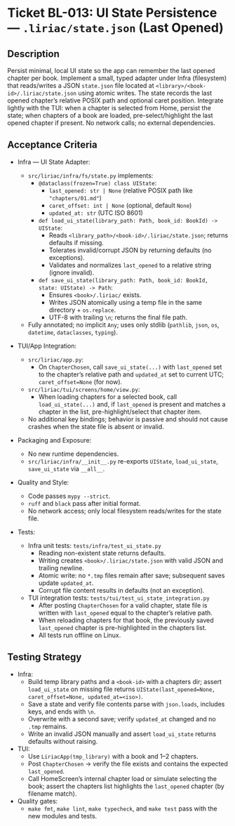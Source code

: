 # Ticket BL-013: UI State Persistence — `.liriac/state.json` (Last Opened)

## Description
Persist minimal, local UI state so the app can remember the last opened chapter per book. Implement a small, typed adapter under Infra (filesystem) that reads/writes a JSON `state.json` file located at `<library>/<book-id>/.liriac/state.json` using atomic writes. The state records the last opened chapter’s relative POSIX path and optional caret position. Integrate lightly with the TUI: when a chapter is selected from Home, persist the state; when chapters of a book are loaded, pre-select/highlight the last opened chapter if present. No network calls; no external dependencies.

## Acceptance Criteria
- Infra — UI State Adapter:
  - `src/liriac/infra/fs/state.py` implements:
    - `@dataclass(frozen=True) class UIState`:
      - `last_opened: str | None` (relative POSIX path like `"chapters/01.md"`)
      - `caret_offset: int | None` (optional, default `None`)
      - `updated_at: str` (UTC ISO 8601)
    - `def load_ui_state(library_path: Path, book_id: BookId) -> UIState`:
      - Reads `<library_path>/<book-id>/.liriac/state.json`; returns defaults if missing.
      - Tolerates invalid/corrupt JSON by returning defaults (no exceptions).
      - Validates and normalizes `last_opened` to a relative string (ignore invalid).
    - `def save_ui_state(library_path: Path, book_id: BookId, state: UIState) -> Path`:
      - Ensures `<book>/.liriac/` exists.
      - Writes JSON atomically using a temp file in the same directory + `os.replace`.
      - UTF-8 with trailing `\n`; returns the final file path.
  - Fully annotated; no implicit `Any`; uses only stdlib (`pathlib`, `json`, `os`, `datetime`, `dataclasses`, `typing`).

- TUI/App Integration:
  - `src/liriac/app.py`:
    - On `ChapterChosen`, call `save_ui_state(...)` with `last_opened` set to the chapter’s relative path and `updated_at` set to current UTC; `caret_offset=None` (for now).
  - `src/liriac/tui/screens/home/view.py`:
    - When loading chapters for a selected book, call `load_ui_state(...)` and, if `last_opened` is present and matches a chapter in the list, pre-highlight/select that chapter item.
  - No additional key bindings; behavior is passive and should not cause crashes when the state file is absent or invalid.

- Packaging and Exposure:
  - No new runtime dependencies.
  - `src/liriac/infra/__init__.py` re-exports `UIState`, `load_ui_state`, `save_ui_state` via `__all__`.

- Quality and Style:
  - Code passes `mypy --strict`.
  - `ruff` and `black` pass after initial format.
  - No network access; only local filesystem reads/writes for the state file.

- Tests:
  - Infra unit tests: `tests/infra/test_ui_state.py`
    - Reading non-existent state returns defaults.
    - Writing creates `<book>/.liriac/state.json` with valid JSON and trailing newline.
    - Atomic write: no `*.tmp` files remain after save; subsequent saves update `updated_at`.
    - Corrupt file content results in defaults (not an exception).
  - TUI integration tests: `tests/tui/test_ui_state_integration.py`
    - After posting `ChapterChosen` for a valid chapter, state file is written with `last_opened` equal to the chapter’s relative path.
    - When reloading chapters for that book, the previously saved `last_opened` chapter is pre-highlighted in the chapters list.
    - All tests run offline on Linux.

## Testing Strategy
- Infra:
  - Build temp library paths and a `<book-id>` with a chapters dir; assert `load_ui_state` on missing file returns `UIState(last_opened=None, caret_offset=None, updated_at=<iso>)`.
  - Save a state and verify file contents parse with `json.loads`, includes keys, and ends with `\n`.
  - Overwrite with a second save; verify `updated_at` changed and no `.tmp` remains.
  - Write an invalid JSON manually and assert `load_ui_state` returns defaults without raising.
- TUI:
  - Use `LiriacApp(tmp_library)` with a book and 1–2 chapters.
  - Post `ChapterChosen` → verify the file exists and contains the expected `last_opened`.
  - Call HomeScreen’s internal chapter load or simulate selecting the book; assert the chapters list highlights the `last_opened` chapter (by filename match).
- Quality gates:
  - `make fmt`, `make lint`, `make typecheck`, and `make test` pass with the new modules and tests.
